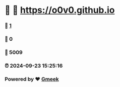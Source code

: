 # 🌸  :link: https://o0v0.github.io 
### :page_facing_up: [1](https://o0v0.github.io/tag.html) 
### :speech_balloon: 0 
### :hibiscus: 5009 
### :alarm_clock: 2024-09-23 15:25:16 
### Powered by :heart: [Gmeek](https://github.com/Meekdai/Gmeek)
